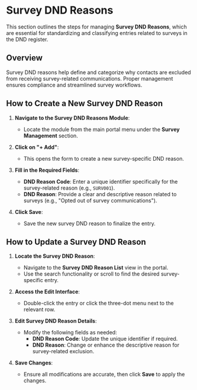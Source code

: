 # Survey DND Reasons

This section outlines the steps for managing **Survey DND Reasons**, which are essential for standardizing and classifying entries related to surveys in the DND register.

## Overview

Survey DND reasons help define and categorize why contacts are excluded from receiving survey-related communications. Proper management ensures compliance and streamlined survey workflows.

## How to Create a New Survey DND Reason

1. **Navigate to the Survey DND Reasons Module**:
   - Locate the module from the main portal menu under the **Survey Management** section.

2. **Click on "+ Add"**:
   - This opens the form to create a new survey-specific DND reason.

3. **Fill in the Required Fields**:
   - **DND Reason Code**: Enter a unique identifier specifically for the survey-related reason (e.g., `SURV001`).
   - **DND Reason**: Provide a clear and descriptive reason related to surveys (e.g., "Opted out of survey communications").

4. **Click Save**:
   - Save the new survey DND reason to finalize the entry.

## How to Update a Survey DND Reason

1. **Locate the Survey DND Reason**:
   - Navigate to the **Survey DND Reason List** view in the portal.
   - Use the search functionality or scroll to find the desired survey-specific entry.

2. **Access the Edit Interface**:
   - Double-click the entry or click the three-dot menu next to the relevant row.

3. **Edit Survey DND Reason Details**:
   - Modify the following fields as needed:
      - **DND Reason Code**: Update the unique identifier if required.
      - **DND Reason**: Change or enhance the descriptive reason for survey-related exclusion.

4. **Save Changes**:
   - Ensure all modifications are accurate, then click **Save** to apply the changes.
